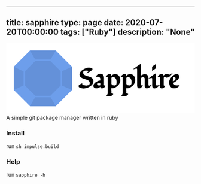 
---
title: sapphire
type: page
date: 2020-07-20T00:00:00
tags: ["Ruby"]
description: "None"
---


![alt text](https://raw.githubusercontent.com/jakeroggenbuck/sapphire/master/sapphire.png)
<br>A simple git package manager written in ruby

### Install
run `sh impulse.build`

### Help
run `sapphire -h`
